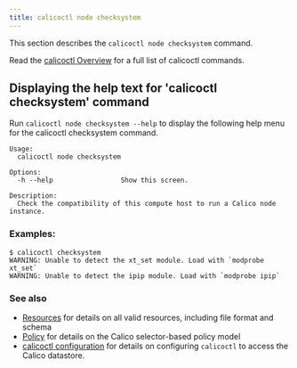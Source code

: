 ```yaml
---
title: calicoctl node checksystem
---
```


This section describes the `calicoctl node checksystem` command.

Read the [calicoctl Overview]({{site.baseurl}}/{{page.version}}/reference/calicoctl) 
for a full list of calicoctl commands.

## Displaying the help text for 'calicoctl checksystem' command

Run `calicoctl node checksystem --help` to display the following help menu for the
calicoctl checksystem command.

```
Usage: 
  calicoctl node checksystem

Options:
  -h --help                 Show this screen.

Description:
  Check the compatibility of this compute host to run a Calico node instance.
```

### Examples:

```
$ calicoctl checksystem
WARNING: Unable to detect the xt_set module. Load with `modprobe xt_set`
WARNING: Unable to detect the ipip module. Load with `modprobe ipip`
```

### See also
-  [Resources](../../resources/README.md) for details on all valid resources, including file format
   and schema
-  [Policy](../../resources/policy.md) for details on the Calico selector-based policy model
-  [calicoctl configuration](../../setup/config.md) for details on configuring `calicoctl` to access
   the Calico datastore.
